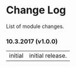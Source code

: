 # Change Log

List of module changes.

### 10.3.2017 (v1.0.0)

<table>
  <tr><td>initial</td><td>initial release.</td></tr>
</table>